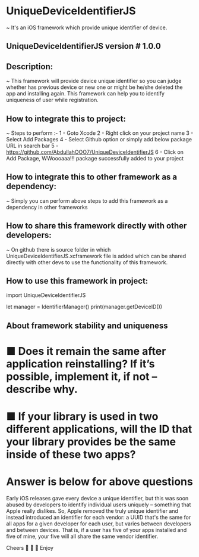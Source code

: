 # UniqueDeviceIdentifierJS

~ It's an iOS framework which provide unique identifier of device.

## UniqueDeviceIdentifierJS version # 1.0.0

## Description:

~ This framework will provide device unique identifier so you can judge whether has previous device or new one or might be he/she deleted the app and installing again. This framework can help you to identify uniqueness of user while registration.


## How to integrate this to project:
~ Steps to perform :-
1 - Goto Xcode 
2 - Right click on your project name
3 - Select Add Packages
4 - Select Github option or simply add below package URL in search bar
5 - https://github.com/AbdullahOOO7/UniqueDeviceIdentifierJS
6 - Click on Add Package, WWoooaaa!!! package successfully added to your project

## How to integrate this to other framework as a dependency:

~ Simply you can perform above steps to add this framework as a dependency in other frameworks

## How to share this framework directly with other developers:

~ On github there is source folder in which UniqueDeviceIdentifierJS.xcframework file is added which can be shared directly with other devs to use the functionality of this framework.

## How to use this framework in project:

import UniqueDeviceIdentifierJS

let manager = IdentifierManager()
print(manager.getDeviceID())

## About framework stability and uniqueness 

# ■ Does it remain the same after application reinstalling? If it’s possible, implement it, if not – describe why.
# ■ If your library is used in two different applications, will the ID that your library provides be the same inside of these two apps?

# Answer is below for above questions
Early iOS releases gave every device a unique identifier, but this was soon abused by developers to identify individual users uniquely – something that Apple really dislikes. So, Apple removed the truly unique identifier and instead introduced an identifier for each vendor: a UUID that's the same for all apps for a given developer for each user, but varies between developers and between devices. That is, if a user has five of your apps installed and five of mine, your five will all share the same vendor identifier.

Cheers 🥂 🍻 🍺  Enjoy



